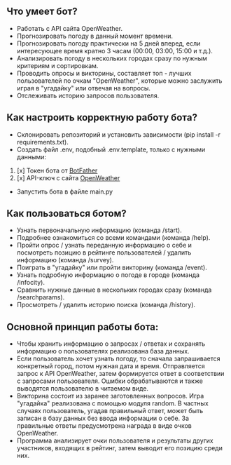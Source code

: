 ## Что умеет бот?
* Работать с API сайта OpenWeather.
* Прогнозировать погоду в данный момент времени.
* Прогнозировать погоду практически на 5 дней вперед, если интересующее время кратно 3 часам (00:00, 03:00, 15:00 и т.д.).
* Анализировать погоду в нескольких городах сразу по нужным критериям и сортировкам.
* Проводить опросы и викторины, составляет топ - лучших пользователей по очкам "OpenWeather", которые можно заслужить играя в "угадайку" или отвечая на вопросы.
* Отслеживать историю запросов пользователя.

## Как настроить корректную работу бота?
* Склонировать репозиторий и установить зависимости (pip install -r requirements.txt).
* Создать файл .env, подобный .env.template, только с нужными данными:

1. [x] Токен бота от [BotFather](https://t.me/BotFather)
2. [x] API-ключ с сайта [OpenWeather](https://home.openweathermap.org/api_keys)
* Запустить бота в файле main.py

## Как пользоваться ботом?
* Узнать первоначальную информацию (команда /start).
* Подробнее ознакомиться со всеми командами (команда /help).
* Пройти опрос / узнать переданную информацию о себе и посмотреть позицию в рейтинге пользователей / удалить информацию (команда /survey).
* Поиграть в "угадайку" или пройти викторину (команда /event).
* Узнать подробную информацию о погоде в городе (команда /infocity).
* Сравнить нужные данные в нескольких городах сразу (команда /searchparams).
* Просмотреть / удалить историю поиска (команда /history).

## Основной принцип работы бота:
* Чтобы хранить информацию о запросах / ответах и сохранять информацию о пользователях реализована база данных.
* Если пользователь хочет узнать погоду, то сначала запрашивается конкретный город, потом нужная дата и время. Отправляется запрос к API OpenWeather, затем формируется ответ в соответствии с запросами пользователя. Ошибки обрабатываются и также выводятся пользователю в читаемом виде.
* Викторина состоит из заранее заготовленных вопросов. Игра "угадайка" реализована с помощью модуля random. В частных случаях пользователь, угадав правильный ответ, может быть записан в базу данных без ввода информации о себе. За правильные ответы предусмотрена награда в виде очков OpenWeather.
* Программа анализирует очки пользователя и результаты других участников, входящих в рейтинг, затем выводит его позицию среди них.